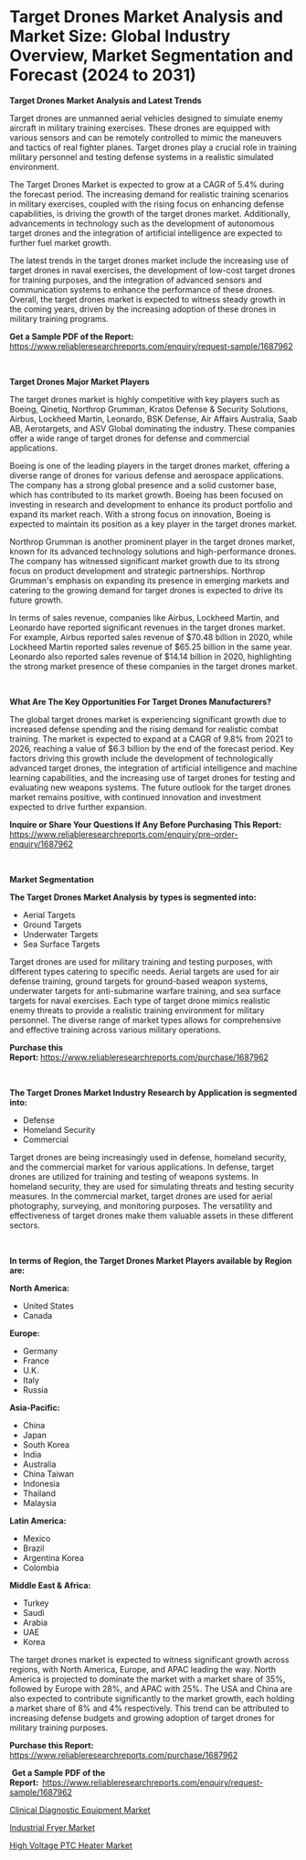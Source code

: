 <p><h1>Target Drones Market Analysis and Market Size: Global Industry Overview, Market Segmentation and Forecast (2024 to 2031)</h1></p><p><strong>Target Drones Market Analysis and Latest Trends</strong></p>
<p><p>Target drones are unmanned aerial vehicles designed to simulate enemy aircraft in military training exercises. These drones are equipped with various sensors and can be remotely controlled to mimic the maneuvers and tactics of real fighter planes. Target drones play a crucial role in training military personnel and testing defense systems in a realistic simulated environment.</p><p>The Target Drones Market is expected to grow at a CAGR of 5.4% during the forecast period. The increasing demand for realistic training scenarios in military exercises, coupled with the rising focus on enhancing defense capabilities, is driving the growth of the target drones market. Additionally, advancements in technology such as the development of autonomous target drones and the integration of artificial intelligence are expected to further fuel market growth.</p><p>The latest trends in the target drones market include the increasing use of target drones in naval exercises, the development of low-cost target drones for training purposes, and the integration of advanced sensors and communication systems to enhance the performance of these drones. Overall, the target drones market is expected to witness steady growth in the coming years, driven by the increasing adoption of these drones in military training programs.</p></p>
<p><strong>Get a Sample PDF of the Report:&nbsp;</strong> <a href="https://www.reliableresearchreports.com/enquiry/request-sample/1687962">https://www.reliableresearchreports.com/enquiry/request-sample/1687962</a></p>
<p>&nbsp;</p>
<p><strong>Target Drones Major Market Players</strong></p>
<p><p>The target drones market is highly competitive with key players such as Boeing, Qinetiq, Northrop Grumman, Kratos Defense & Security Solutions, Airbus, Lockheed Martin, Leonardo, BSK Defense, Air Affairs Australia, Saab AB, Aerotargets, and ASV Global dominating the industry. These companies offer a wide range of target drones for defense and commercial applications.</p><p>Boeing is one of the leading players in the target drones market, offering a diverse range of drones for various defense and aerospace applications. The company has a strong global presence and a solid customer base, which has contributed to its market growth. Boeing has been focused on investing in research and development to enhance its product portfolio and expand its market reach. With a strong focus on innovation, Boeing is expected to maintain its position as a key player in the target drones market.</p><p>Northrop Grumman is another prominent player in the target drones market, known for its advanced technology solutions and high-performance drones. The company has witnessed significant market growth due to its strong focus on product development and strategic partnerships. Northrop Grumman's emphasis on expanding its presence in emerging markets and catering to the growing demand for target drones is expected to drive its future growth.</p><p>In terms of sales revenue, companies like Airbus, Lockheed Martin, and Leonardo have reported significant revenues in the target drones market. For example, Airbus reported sales revenue of $70.48 billion in 2020, while Lockheed Martin reported sales revenue of $65.25 billion in the same year. Leonardo also reported sales revenue of $14.14 billion in 2020, highlighting the strong market presence of these companies in the target drones market.</p></p>
<p>&nbsp;</p>
<p><strong>What Are The Key Opportunities For Target Drones Manufacturers?</strong></p>
<p><p>The global target drones market is experiencing significant growth due to increased defense spending and the rising demand for realistic combat training. The market is expected to expand at a CAGR of 9.8% from 2021 to 2026, reaching a value of $6.3 billion by the end of the forecast period. Key factors driving this growth include the development of technologically advanced target drones, the integration of artificial intelligence and machine learning capabilities, and the increasing use of target drones for testing and evaluating new weapons systems. The future outlook for the target drones market remains positive, with continued innovation and investment expected to drive further expansion.</p></p>
<p><strong>Inquire or Share Your Questions If Any Before Purchasing This Report:</strong> <a href="https://www.reliableresearchreports.com/enquiry/pre-order-enquiry/1687962">https://www.reliableresearchreports.com/enquiry/pre-order-enquiry/1687962</a></p>
<p>&nbsp;</p>
<p><strong>Market Segmentation</strong></p>
<p><strong>The Target Drones Market Analysis by types is segmented into:</strong></p>
<p><ul><li>Aerial Targets</li><li>Ground Targets</li><li>Underwater Targets</li><li>Sea Surface Targets</li></ul></p>
<p><p>Target drones are used for military training and testing purposes, with different types catering to specific needs. Aerial targets are used for air defense training, ground targets for ground-based weapon systems, underwater targets for anti-submarine warfare training, and sea surface targets for naval exercises. Each type of target drone mimics realistic enemy threats to provide a realistic training environment for military personnel. The diverse range of market types allows for comprehensive and effective training across various military operations.</p></p>
<p><strong>Purchase this Report:&nbsp;</strong><a href="https://www.reliableresearchreports.com/purchase/1687962">https://www.reliableresearchreports.com/purchase/1687962</a></p>
<p>&nbsp;</p>
<p><strong>The Target Drones Market Industry Research by Application is segmented into:</strong></p>
<p><ul><li>Defense</li><li>Homeland Security</li><li>Commercial</li></ul></p>
<p><p>Target drones are being increasingly used in defense, homeland security, and the commercial market for various applications. In defense, target drones are utilized for training and testing of weapons systems. In homeland security, they are used for simulating threats and testing security measures. In the commercial market, target drones are used for aerial photography, surveying, and monitoring purposes. The versatility and effectiveness of target drones make them valuable assets in these different sectors.</p></p>
<p>&nbsp;</p>
<p><strong>In terms of Region, the Target Drones Market Players available by Region are:</strong></p>
<p>
    <p> <strong> North America: </strong>
        <ul>
            <li>United States</li>
            <li>Canada</li>
        </ul>
        </p> 
    <p> <strong> Europe: </strong>
        <ul>
            <li>Germany</li>
            <li>France</li>
            <li>U.K.</li>
            <li>Italy</li>
            <li>Russia</li>
        </ul>
        </p> 
    <p> <strong> Asia-Pacific: </strong>
        <ul>
            <li>China</li>
            <li>Japan</li>
            <li>South Korea</li>
            <li>India</li>
            <li>Australia</li>
            <li>China Taiwan</li>
            <li>Indonesia</li>
            <li>Thailand</li>
            <li>Malaysia</li>
        </ul>
        </p> 
    <p> <strong> Latin America: </strong>
        <ul>
            <li>Mexico</li>
            <li>Brazil</li>
            <li>Argentina Korea</li>
            <li>Colombia</li>
        </ul>
        </p> 
    <p> <strong> Middle East & Africa: </strong>
        <ul>
            <li>Turkey</li>
            <li>Saudi</li>
            <li>Arabia</li>
            <li>UAE</li>
            <li>Korea</li>
        </ul>
    </p>
    </p>
<p><p>The target drones market is expected to witness significant growth across regions, with North America, Europe, and APAC leading the way. North America is projected to dominate the market with a market share of 35%, followed by Europe with 28%, and APAC with 25%. The USA and China are also expected to contribute significantly to the market growth, each holding a market share of 8% and 4% respectively. This trend can be attributed to increasing defense budgets and growing adoption of target drones for military training purposes.</p></p>
<p><strong>Purchase this Report: </strong><a href="https://www.reliableresearchreports.com/purchase/1687962">https://www.reliableresearchreports.com/purchase/1687962</a></p>
<p>&nbsp;<strong>Get a Sample PDF of the Report:&nbsp;&nbsp;</strong><a href="https://www.reliableresearchreports.com/enquiry/request-sample/1687962">https://www.reliableresearchreports.com/enquiry/request-sample/1687962</a></p>
<p><strong></strong></p>
<p><p><a href="https://view.publitas.com/reportprime-1/clinical-diagnostic-equipment-market-size-and-growth-market-segmentation-regional-and-country-breakdowns-and-market-trends-for-period-from-2023-2030/">Clinical Diagnostic Equipment Market</a></p><p><a href="https://view.publitas.com/reportprime-1/industrial-fryer-market-insights-market-players-and-forecast-till-2030/">Industrial Fryer Market</a></p><p><a href="https://view.publitas.com/reportprime-1/global-high-voltage-ptc-heater-market-by-types-applications-and-major-players-with-regional-growth-rate-analysis-and-development-situation-from-2023-to-2030/">High Voltage PTC Heater Market</a></p></p>